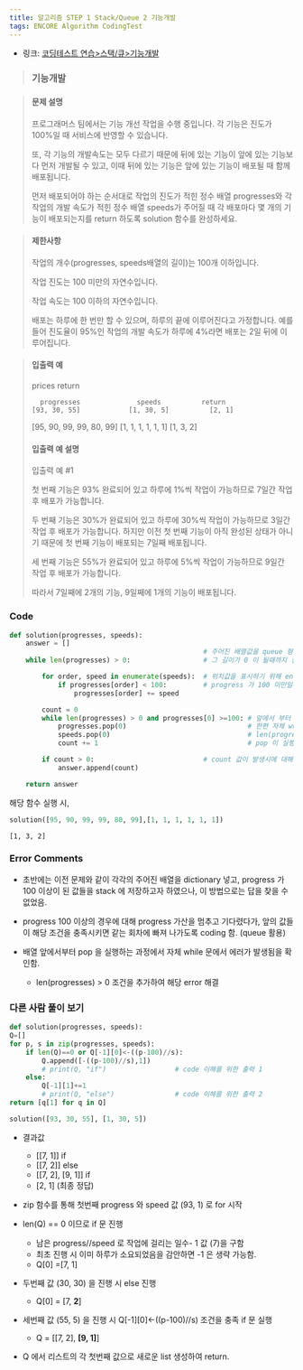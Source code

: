 ```yaml
---
title: 알고리즘 STEP 1 Stack/Queue 2 기능개발
tags: ENCORE Algorithm CodingTest
---
```


* 링크: [코딩테스트 연습>스택/큐>기능개발](https://programmers.co.kr/learn/courses/30/lessons/42584)

>### 기능개발


>#### 문제 설명
>
>프로그래머스 팀에서는 기능 개선 작업을 수행 중입니다. 각 기능은 진도가 100%일 때 서비스에 반영할 수 있습니다.
>
>또, 각 기능의 개발속도는 모두 다르기 때문에 뒤에 있는 기능이 앞에 있는 기능보다 먼저 개발될 수 있고, 이때 뒤에 있는 기능은 앞에 있는 기능이 배포될 때 함께 배포됩니다.
>
>먼저 배포되어야 하는 순서대로 작업의 진도가 적힌 정수 배열 progresses와 각 작업의 개발 속도가 적힌 정수 배열 speeds가 주어질 때 각 배포마다 몇 개의 기능이 배포되는지를 return 하도록 solution 함수를 완성하세요.


>#### 제한사항
>
>작업의 개수(progresses, speeds배열의 길이)는 100개 이하입니다.
>
>작업 진도는 100 미만의 자연수입니다.
>
>작업 속도는 100 이하의 자연수입니다.
>
>배포는 하루에 한 번만 할 수 있으며, 하루의 끝에 이루어진다고 가정합니다. 예를 들어 진도율이 95%인 작업의 개발 속도가 하루에 4%라면 배포는 2일 뒤에 이루어집니다.
>

>#### 입출력 예
>
>prices	return
>
>       progresses	            speeds	        return
>     [93, 30, 55]	          [1, 30, 5]	      [2, 1]
>[95, 90, 99, 99, 80, 99]	[1, 1, 1, 1, 1, 1]	[1, 3, 2]
>
>#### 입출력 예 설명
>
>입출력 예 #1
>
>첫 번째 기능은 93% 완료되어 있고 하루에 1%씩 작업이 가능하므로 7일간 작업 후 배포가 가능합니다.
>
>두 번째 기능은 30%가 완료되어 있고 하루에 30%씩 작업이 가능하므로 3일간 작업 후 배포가 가능합니다. 하지만 이전 첫 번째 기능이 아직 완성된 상태가 아니기 때문에 첫
번째 기능이 배포되는 7일째 배포됩니다.
>
>세 번째 기능은 55%가 완료되어 있고 하루에 5%씩 작업이 가능하므로 9일간 작업 후 배포가 가능합니다.
>
>따라서 7일째에 2개의 기능, 9일째에 1개의 기능이 배포됩니다.

### Code
```python
def solution(progresses, speeds):
    answer = []
                                                # 주어진 배열값을 queue 형식으로 계속 pop 할 예정이므로
    while len(progresses) > 0:                  # 그 길이가 0 이 될때까지 실행 (한번 실행시 하루가 소요됨을 가정)

        for order, speed in enumerate(speeds):  # 위치값을 표시하기 위해 enumerate 로 반복문 실행
            if progresses[order] < 100:         # progress 가 100 미만일때만 progress 가산 실행
                progresses[order] += speed

        count = 0
        while len(progresses) > 0 and progresses[0] >=100: # 앞에서 부터 progress 가 100 이상인 값을 꺼냄
            progresses.pop(0)                              # 한편 자체 while 실해 중 배열이 완전히 비워질수 있으므로
            speeds.pop(0)                                  # len(progresses) > 0 를 먼저 검사 후 실행
            count += 1                                     # pop 이 실행된 횟수를 기록하기 위해 count 증가값 추가

        if count > 0:                           # count 값이 발생시에 대해서만 return 될 배열값으로 추가
            answer.append(count)                           

    return answer                               
```
해당 함수 실행 시,

```python
solution([95, 90, 99, 99, 80, 99],[1, 1, 1, 1, 1, 1])
```
`[1, 3, 2]`

### Error Comments

* 초반에는 이전 문제와 같이 각각의 주어진 배열을 dictionary 넣고, progress 가 100 이상이 된 값들을 stack 에 저장하고자 하였으나, 이 방법으로는 답을 찾을 수 없었음.


* progress 100 이상의 경우에 대해  progress 가산을 멈추고 기다렸다가, 앞의 값들이 해당 조건을 충족시키면 같는 회차에 빠져 나가도록 coding 함. (queue 활용)

* 배열 앞에서부터 pop 을 실행하는 과정에서 자체 while 문에서 에러가 발생됨을 확인함.

  - len(progresses) > 0 조건을 추가하여 해당 error 해결


### 다른 사람 풀이 보기

```python
def solution(progresses, speeds):
Q=[]
for p, s in zip(progresses, speeds):
    if len(Q)==0 or Q[-1][0]<-((p-100)//s):
        Q.append([-((p-100)//s),1])
        # print(Q, "if")                 # code 이해를 위한 출력 1        
    else:
        Q[-1][1]+=1
        # print(Q, "else")               # code 이해를 위한 출력 2
return [q[1] for q in Q]                     
```

```python
solution([93, 30, 55], [1, 30, 5])
```
* 결과값

  - [[7, 1]] if
  - [[7, 2]] else
  - [[7, 2], [9, 1]] if
  - [2, 1]          (최종 정답)


* zip 함수를 통해 첫번째 progress 와 speed 값 (93, 1) 로 for 시작


* len(Q) == 0 이므로 if 문 진행
  - 남은 progress//speed 로 작업에 걸리는 일수- 1 값 (7)을 구함
  - 최초 진행 시 이미 하루가 소요되었음을 감안하면 -1 은 생략 가능함.
  - Q[0] =[7, 1]


* 두번째 값 (30, 30) 을 진행 시 else 진행
  - Q[0] = [7, **2**]


* 세번째 값 (55, 5) 을 진행 시  Q[-1][0]<-((p-100)//s) 조건을 충족 if 문 실행
  - Q = [[7, 2], **[9, 1]**]


* Q 에서 리스트의 각 첫번째 값으로 새로운 list 생성하여 return.
